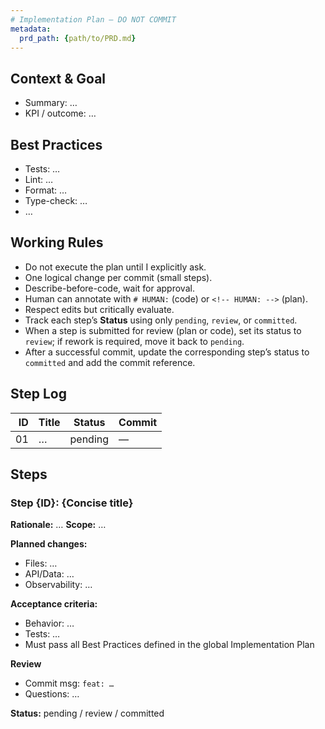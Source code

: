 ```yaml
---
# Implementation Plan — DO NOT COMMIT
metadata:
  prd_path: {path/to/PRD.md}
---
```


## Context & Goal
- Summary: …
- KPI / outcome: …

## Best Practices
- Tests: …
- Lint: …
- Format: …
- Type-check: …
- …

## Working Rules
- Do not execute the plan until I explicitly ask.
- One logical change per commit (small steps).
- Describe-before-code, wait for approval.
- Human can annotate with `# HUMAN:` (code) or `<!-- HUMAN: -->` (plan).
- Respect edits but critically evaluate.
- Track each step’s **Status** using only `pending`, `review`, or `committed`.
- When a step is submitted for review (plan or code), set its status to `review`; if rework is required, move it back to `pending`.
- After a successful commit, update the corresponding step’s status to `committed` and add the commit reference.

## Step Log
| ID | Title | Status | Commit |
|---:|-------|--------|--------|
| 01 | …     | pending| —      |

## Steps

### Step {ID}: {Concise title}
**Rationale:** …
**Scope:** …

**Planned changes:**
- Files: …
- API/Data: …
- Observability: …

**Acceptance criteria:**
- Behavior: …
- Tests: …
- Must pass all Best Practices defined in the global Implementation Plan

**Review**
- Commit msg: `feat: …`
- Questions: …

**Status:** pending / review / committed

